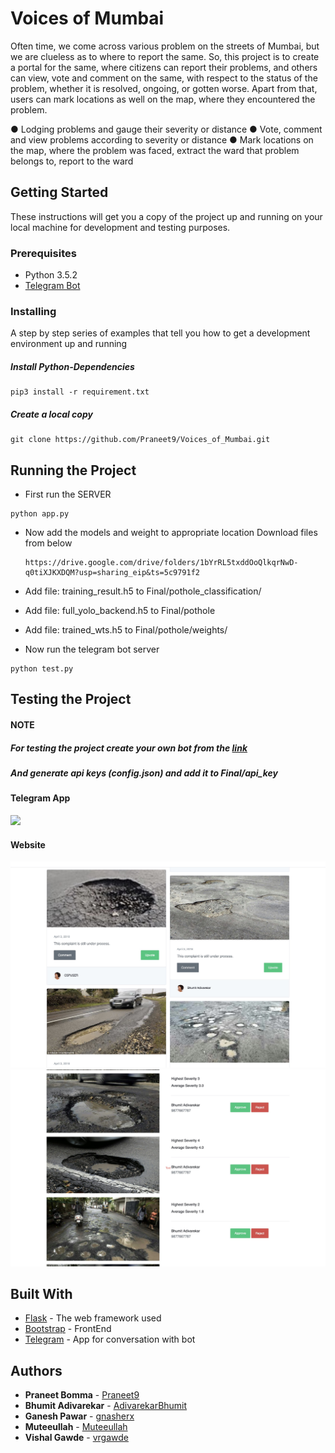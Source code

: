 # Voices of Mumbai
Often time, we come across various problem on the streets of Mumbai, but we are clueless as to where to report the same. So, this project is to create a portal for the same, where citizens can report their problems, and others can view, vote and comment on the same, with respect to the status of the problem, whether it is resolved, ongoing, or gotten worse. Apart from that, users can mark locations as well on the map, where they encountered the problem.

● Lodging problems and gauge their severity or distance
● Vote, comment and view problems according to severity or distance
● Mark locations on the map, where the problem was faced, extract the ward that problem belongs to, report to the ward

## Getting Started

These instructions will get you a copy of the project up and running on your local machine for development and testing purposes.

### Prerequisites

* Python 3.5.2
* [Telegram Bot](https://docs.microsoft.com/en-us/azure/bot-service/bot-service-channel-connect-telegram?view=azure-bot-service-4.0)


### Installing

A step by step series of examples that tell you how to get a development environment up and running

##### Install Python-Dependencies
```
pip3 install -r requirement.txt
```
##### Create a local copy 
```
git clone https://github.com/Praneet9/Voices_of_Mumbai.git
```

## Running the Project
* First run the SERVER

```
python app.py
```
* Now add the models and weight to appropriate location
	Download files from below
	```
	https://drive.google.com/drive/folders/1bYrRL5txddOoQlkqrNwD-q0tiXJKXDQM?usp=sharing_eip&ts=5c9791f2
	```

* Add file: training_result.h5 to Final/pothole_classification/
* Add file: full_yolo_backend.h5 to Final/pothole
* Add file: trained_wts.h5 to Final/pothole/weights/

* Now run the telegram bot server

```
python test.py
```
## Testing the Project

#### NOTE
##### For testing the project create your own bot from the [link](https://docs.microsoft.com/en-us/azure/bot-service/bot-service-channel-connect-telegram?view=azure-bot-service-4.0) 
##### And generate api keys (config.json) and add it to Final/api_key

#### Telegram App 
![](Final/tele.gif)

#### Website
![Panel](Final/img1.jpg)
![User](Final/img2.jpg)

## Built With

* [Flask](http://www.dropwizard.io/1.0.2/docs/) - The web framework used
* [Bootstrap](https://getbootstrap.com) - FrontEnd
* [Telegram](https://telegram.org) - App for conversation with bot

## Authors

* **Praneet Bomma** - [Praneet9](https://github.com/Praneet9)
* **Bhumit Adivarekar** - [AdivarekarBhumit](https://github.com/AdivarekarBhumit)
* **Ganesh Pawar** - [gnasherx](https://github.com/gnasherx)
* **Muteeullah** - [Muteeullah](https://github.com/Muteeullah)
* **Vishal Gawde** - [vrgawde](https://github.com/vrgawde)
